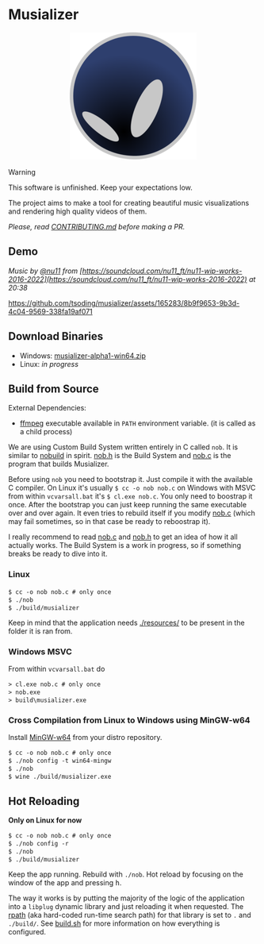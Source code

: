 # Musializer

<p align=center>
  <img src="./resources/logo/logo-256.png">
</p>

> [!WARNING]
> This software is unfinished. Keep your expectations low.

The project aims to make a tool for creating beautiful music visualizations and rendering high quality videos of them.

*Please, read [CONTRIBUTING.md](CONTRIBUTING.md) before making a PR.*

## Demo

*Music by [@nu11](https://soundcloud.com/nu11_ft) from [https://soundcloud.com/nu11_ft/nu11-wip-works-2016-2022](https://soundcloud.com/nu11_ft/nu11-wip-works-2016-2022) at 20:38*

https://github.com/tsoding/musializer/assets/165283/8b9f9653-9b3d-4c04-9569-338fa19af071

## Download Binaries

- Windows: [musializer-alpha1-win64.zip](https://github.com/tsoding/musializer/releases/download/alpha1/musializer-alpha1-win64.zip)
- Linux: *in progress*

## Build from Source

External Dependencies:
- [ffmpeg](https://ffmpeg.org/) executable available in `PATH` environment variable. (it is called as a child process)

We are using Custom Build System written entirely in C called `nob`. It is similar to [nobuild](https://github.com/tsoding/nobuild) in spirit. [nob.h](./src/nob.h) is the Build System and [nob.c](./nob.c) is the program that builds Musializer.

Before using `nob` you need to bootstrap it. Just compile it with the available C compiler. On Linux it's usually `$ cc -o nob nob.c` on Windows with MSVC from within `vcvarsall.bat` it's `$ cl.exe nob.c`. You only need to boostrap it once. After the bootstrap you can just keep running the same executable over and over again. It even tries to rebuild itself if you modify [nob.c](./nob.c) (which may fail sometimes, so in that case be ready to reboostrap it).

I really recommend to read [nob.c](./nob.c) and [nob.h](./src/nob.h) to get an idea of how it all actually works. The Build System is a work in progress, so if something breaks be ready to dive into it.

### Linux

```console
$ cc -o nob nob.c # only once
$ ./nob
$ ./build/musializer
```

Keep in mind that the application needs [./resources/](./resources/) to be present in the folder it is ran from.

### Windows MSVC

From within `vcvarsall.bat` do

```console
> cl.exe nob.c # only once
> nob.exe
> build\musializer.exe
```

### Cross Compilation from Linux to Windows using MinGW-w64

Install [MinGW-w64](https://www.mingw-w64.org/) from your distro repository.

```console
$ cc -o nob nob.c # only once
$ ./nob config -t win64-mingw
$ ./nob
$ wine ./build/musializer.exe
```

## Hot Reloading

**Only on Linux for now**

```console
$ cc -o nob nob.c # only once
$ ./nob config -r
$ ./nob
$ ./build/musializer
```

Keep the app running. Rebuild with `./nob`. Hot reload by focusing on the window of the app and pressing <kbd>h</kbd>.

The way it works is by putting the majority of the logic of the application into a `libplug` dynamic library and just reloading it when requested. The [rpath](https://en.wikipedia.org/wiki/Rpath) (aka hard-coded run-time search path) for that library is set to `.` and `./build/`. See [build.sh](./build.sh) for more information on how everything is configured.
